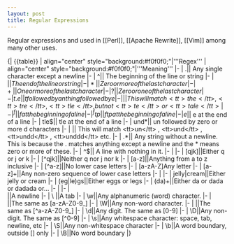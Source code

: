 ```yaml
---
layout: post 
title: Regular Expressions
---
```


Regular expressions and used in [[Perl]], [[Apache Rewrite]], [[Vim]] among many other uses.

{| {{table}}
| align="center" style="background:#f0f0f0;"|'''Regex'''
| align="center" style="background:#f0f0f0;"|'''Meaning'''
|-
| .|| Any single character except a newline
|-
| ^|| The beginning of the line or string
|-
| $|| The end of the line or string
|-
| *|| Zero or more of the last character
|-
| +|| One or more of the last character
|-
| ?|| Zero or one of the last character
|-
| t.e|| t followed by anthing followed by e
|-
| || This will match <tt>the</tt> , <tt>tre</tt> , <tt>tle</tt> , but not <tt>te</tt> or <tt>tale</tt>
|-
| ^f|| f at the beginning of a line
|-
| ^ftp|| ftp at the beginning of a line
|-
| e$|| e at the end of a line
|-
| tle$|| tle at the end of a line
|-
| und*|| un followed by zero or more d characters
|-
| || This will match <tt>un</tt> , <tt>und</tt> , <tt>undd</tt> , <tt>unddd</tt> etc.
|-
| .*|| Any string without a newline. This is because the . matches anything except a newline and the * means zero or more of these.
|-
| ^$|| A line with nothing in it.
|-
| 
|-
| [qjk]||Either q or j or k
|-
| [^qjk]||Neither q nor j nor k
|-
| [a-z]||Anything from a to z inclusive
|-
| [^a-z]||No lower case letters
|-
| [a-zA-Z]Any letter
|-
| [a-z]+||Any non-zero sequence of lower case letters
|-
| 
|-
| jelly|cream||Either jelly or cream
|-
| (eg|le)gs||Either eggs or legs
|-
| (da)+||Either da or dada or dadada or...
|-
| 
|-
| \
||A newline
|-
| \    ||A tab
|-
| \\w||Any alphanumeric (word) character.
|-
| ||The same as [a-zA-Z0-9_]
|-
| \\W||Any non-word character.
|-
| ||The same as [^a-zA-Z0-9_]
|-
| \\d||Any digit. The same as [0-9]
|-
| \\D||Any non-digit. The same as [^0-9]
|-
| \\s||Any whitespace character: space, tab, newline, etc
|-
| \\S||Any non-whitespace character
|-
| \\b||A word boundary, outside [] only
|-
| \\B||No word boundary
|}
